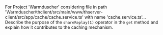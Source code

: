 For Project 'Warmduscher' considering file in path 'Warmduscher/thclient/src/main/www/thserver-client/src/app/cache/cache.service.ts' with name 'cache.service.ts'... Describe the purpose of the `shareReplay(1)` operator in the `get` method and explain how it contributes to the caching mechanism.
